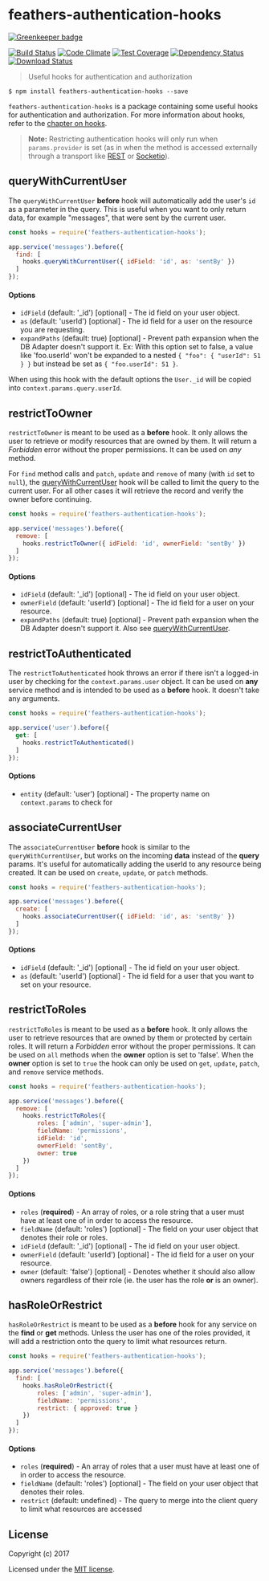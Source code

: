 # feathers-authentication-hooks

[![Greenkeeper badge](https://badges.greenkeeper.io/feathersjs-ecosystem/feathers-authentication-hooks.svg)](https://greenkeeper.io/)

[![Build Status](https://travis-ci.org/feathersjs-ecosystem/feathers-authentication-hooks.png?branch=master)](https://travis-ci.org/feathersjs-ecosystem/feathers-authentication-hooks)
[![Code Climate](https://codeclimate.com/github/feathersjs-ecosystem/feathers-authentication-hooks/badges/gpa.svg)](https://codeclimate.com/github/feathersjs-ecosystem/feathers-authentication-hooks)
[![Test Coverage](https://codeclimate.com/github/feathersjs-ecosystem/feathers-authentication-hooks/badges/coverage.svg)](https://codeclimate.com/github/feathersjs-ecosystem/feathers-authentication-hooks/coverage)
[![Dependency Status](https://img.shields.io/david/feathersjs-ecosystem/feathers-authentication-hooks.svg?style=flat-square)](https://david-dm.org/feathersjs-ecosystem/feathers-authentication-hooks)
[![Download Status](https://img.shields.io/npm/dm/feathers-authentication-hooks.svg?style=flat-square)](https://www.npmjs.com/package/feathers-authentication-hooks)

> Useful hooks for authentication and authorization

```
$ npm install feathers-authentication-hooks --save
```

`feathers-authentication-hooks` is a package containing some useful hooks for authentication and authorization. For more information about hooks, refer to the [chapter on hooks](../hooks.md). 

> **Note:** Restricting authentication hooks will only run when `params.provider` is set (as in when the method is accessed externally through a transport like [REST](../rest.md) or [Socketio](../socketio.md)).


## queryWithCurrentUser

The `queryWithCurrentUser` **before** hook will automatically add the user's `id` as a parameter in the query. This is useful when you want to only return data, for example "messages", that were sent by the current user.

```js
const hooks = require('feathers-authentication-hooks');

app.service('messages').before({
  find: [
    hooks.queryWithCurrentUser({ idField: 'id', as: 'sentBy' })
  ]
});
```

#### Options

- `idField` (default: '_id') [optional] - The id field on your user object.
- `as` (default: 'userId') [optional] - The id field for a user on the resource you are requesting.
- `expandPaths` (default: true) [optional] - Prevent path expansion when the DB Adapter doesn't support it. Ex: With this option set to false, a value like 'foo.userId' won't be expanded to a nested `{ "foo": { "userId": 51 } }` but instead be set as `{ "foo.userId": 51 }`.

When using this hook with the default options the `User._id` will be copied into `context.params.query.userId`.


## restrictToOwner

`restrictToOwner` is meant to be used as a **before** hook. It only allows the user to retrieve or modify resources that are owned by them. It will return a _Forbidden_ error without the proper permissions. It can be used on *any* method.

For `find` method calls and `patch`, `update` and `remove` of many (with `id` set to `null`), the [queryWithCurrentUser](#queryWithCurrentUser) hook will be called to limit the query to the current user. For all other cases it will retrieve the record and verify the owner before continuing.

```js
const hooks = require('feathers-authentication-hooks');

app.service('messages').before({
  remove: [
    hooks.restrictToOwner({ idField: 'id', ownerField: 'sentBy' })
  ]
});
```

#### Options

- `idField` (default: '_id') [optional] - The id field on your user object.
- `ownerField` (default: 'userId') [optional] - The id field for a user on your resource.
- `expandPaths` (default: true) [optional] - Prevent path expansion when the DB Adapter doesn't support it. Also see [queryWithCurrentUser](#queryWithCurrentUser).


## restrictToAuthenticated

The `restrictToAuthenticated` hook throws an error if there isn't a logged-in user by checking for the `context.params.user` object. It can be used on **any** service method and is intended to be used as a **before** hook. It doesn't take any arguments.

```js
const hooks = require('feathers-authentication-hooks');

app.service('user').before({
  get: [
    hooks.restrictToAuthenticated()
  ]
});
```

#### Options

- `entity` (default: 'user') [optional] - The property name on `context.params` to check for


## associateCurrentUser

The `associateCurrentUser` **before** hook is similar to the `queryWithCurrentUser`, but works on the incoming **data** instead of the **query** params. It's useful for automatically adding the userId to any resource being created. It can be used on `create`, `update`, or `patch` methods.

```js
const hooks = require('feathers-authentication-hooks');

app.service('messages').before({
  create: [
    hooks.associateCurrentUser({ idField: 'id', as: 'sentBy' })
  ]
});
```

#### Options

- `idField` (default: '_id') [optional] - The id field on your user object.
- `as` (default: 'userId') [optional] - The id field for a user that you want to set on your resource.


## restrictToRoles

`restrictToRoles` is meant to be used as a **before** hook. It only allows the user to retrieve resources that are owned by them or protected by certain roles. It will return a _Forbidden_ error without the proper permissions. It can be used on `all` methods when the **owner** option is set to 'false'.  When the **owner** option is set to `true` the hook can only be used on `get`, `update`, `patch`, and `remove` service methods.

```js
const hooks = require('feathers-authentication-hooks');

app.service('messages').before({
  remove: [
    hooks.restrictToRoles({
        roles: ['admin', 'super-admin'],
        fieldName: 'permissions',
        idField: 'id',
        ownerField: 'sentBy',
        owner: true
    })
  ]
});
```

#### Options

- `roles` (**required**) - An array of roles, or a role string that a user must have at least one of in order to access the resource.
- `fieldName` (default: 'roles') [optional] - The field on your user object that denotes their role or roles.
- `idField` (default: '_id') [optional] - The id field on your user object.
- `ownerField` (default: 'userId') [optional] - The id field for a user on your resource.
- `owner` (default: 'false') [optional] - Denotes whether it should also allow owners regardless of their role (ie. the user has the role **or** is an owner).


## hasRoleOrRestrict

`hasRoleOrRestrict` is meant to be used as a **before** hook for any service on the **find** or **get** methods. Unless the user has one of the roles provided, it will add a restriction onto the query to limit what resources return.

```js
const hooks = require('feathers-authentication-hooks');

app.service('messages').before({
  find: [
    hooks.hasRoleOrRestrict({
        roles: ['admin', 'super-admin'],
        fieldName: 'permissions',
        restrict: { approved: true }
    })
  ]
});
```

#### Options

- `roles` (**required**) - An array of roles that a user must have at least one of in order to access the resource.
- `fieldName` (default: 'roles') [optional] - The field on your user object that denotes their roles.
- `restrict` (default: undefined) - The query to merge into the client query to limit what resources are accessed

## License

Copyright (c) 2017

Licensed under the [MIT license](LICENSE).
